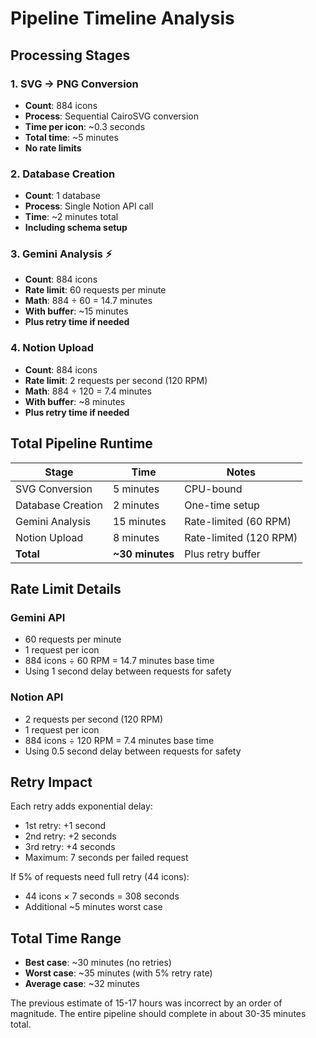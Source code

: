 # Pipeline Timeline Analysis

## Processing Stages

### 1. SVG → PNG Conversion
- **Count**: 884 icons
- **Process**: Sequential CairoSVG conversion
- **Time per icon**: ~0.3 seconds
- **Total time**: ~5 minutes
- **No rate limits**

### 2. Database Creation
- **Count**: 1 database
- **Process**: Single Notion API call
- **Time**: ~2 minutes total
- **Including schema setup**

### 3. Gemini Analysis ⚡️
- **Count**: 884 icons
- **Rate limit**: 60 requests per minute
- **Math**: 884 ÷ 60 = 14.7 minutes
- **With buffer**: ~15 minutes
- **Plus retry time if needed**

### 4. Notion Upload
- **Count**: 884 icons
- **Rate limit**: 2 requests per second (120 RPM)
- **Math**: 884 ÷ 120 = 7.4 minutes
- **With buffer**: ~8 minutes
- **Plus retry time if needed**

## Total Pipeline Runtime

| Stage | Time | Notes |
|-------|------|-------|
| SVG Conversion | 5 minutes | CPU-bound |
| Database Creation | 2 minutes | One-time setup |
| Gemini Analysis | 15 minutes | Rate-limited (60 RPM) |
| Notion Upload | 8 minutes | Rate-limited (120 RPM) |
| **Total** | **~30 minutes** | Plus retry buffer |

## Rate Limit Details

### Gemini API
- 60 requests per minute
- 1 request per icon
- 884 icons ÷ 60 RPM = 14.7 minutes base time
- Using 1 second delay between requests for safety

### Notion API
- 2 requests per second (120 RPM)
- 1 request per icon
- 884 icons ÷ 120 RPM = 7.4 minutes base time
- Using 0.5 second delay between requests for safety

## Retry Impact

Each retry adds exponential delay:
- 1st retry: +1 second
- 2nd retry: +2 seconds
- 3rd retry: +4 seconds
- Maximum: 7 seconds per failed request

If 5% of requests need full retry (44 icons):
- 44 icons × 7 seconds = 308 seconds
- Additional ~5 minutes worst case

## Total Time Range

- **Best case**: ~30 minutes (no retries)
- **Worst case**: ~35 minutes (with 5% retry rate)
- **Average case**: ~32 minutes

The previous estimate of 15-17 hours was incorrect by an order of magnitude. The entire pipeline should complete in about 30-35 minutes total.
